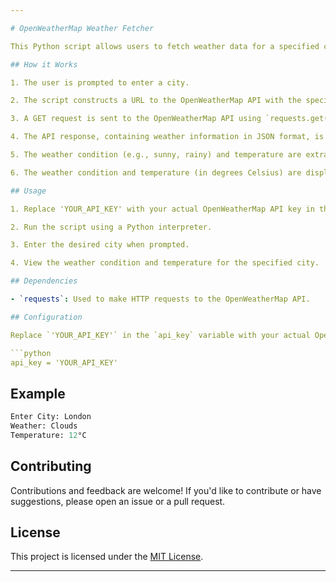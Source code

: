 ```yaml
---

# OpenWeatherMap Weather Fetcher

This Python script allows users to fetch weather data for a specified city using the OpenWeatherMap API. The script uses the `requests` module to make HTTP requests and obtain weather information, including the weather condition and temperature in degrees Celsius.

## How it Works

1. The user is prompted to enter a city.

2. The script constructs a URL to the OpenWeatherMap API with the specified city and the API key.

3. A GET request is sent to the OpenWeatherMap API using `requests.get(url)`.

4. The API response, containing weather information in JSON format, is processed.

5. The weather condition (e.g., sunny, rainy) and temperature are extracted from the response.

6. The weather condition and temperature (in degrees Celsius) are displayed to the user.

## Usage

1. Replace 'YOUR_API_KEY' with your actual OpenWeatherMap API key in the `api_key` variable.

2. Run the script using a Python interpreter.

3. Enter the desired city when prompted.

4. View the weather condition and temperature for the specified city.

## Dependencies

- `requests`: Used to make HTTP requests to the OpenWeatherMap API.

## Configuration

Replace `'YOUR_API_KEY'` in the `api_key` variable with your actual OpenWeatherMap API key.

```python
api_key = 'YOUR_API_KEY'
```

## Example

```python
Enter City: London
Weather: Clouds
Temperature: 12°C
```

## Contributing

Contributions and feedback are welcome! If you'd like to contribute or have suggestions, please open an issue or a pull request.

## License

This project is licensed under the [MIT License](LICENSE).

---
```

